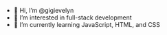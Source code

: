 - 👋 Hi, I’m @gigievelyn
- 👀 I’m interested in full-stack development
- 🌱 I’m currently learning JavaScript, HTML, and CSS

<!---
gigievelyn/gigievelyn is a ✨ special ✨ repository because its `README.md` (this file) appears on your GitHub profile.
You can click the Preview link to take a look at your changes.
--->
